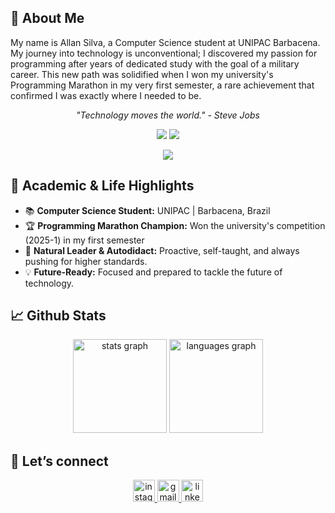 ## 🦾  About Me

My name is Allan Silva, a Computer Science student at UNIPAC Barbacena. My journey into technology is unconventional; I discovered my passion for programming after years of dedicated study with the goal of a military career. This new path was solidified when I won my university's Programming Marathon in my very first semester, a rare achievement that confirmed I was exactly where I needed to be.
<p align="center"><i>"Technology moves the world." - Steve Jobs</i></p>

<p align="center">
  <img src="https://img.shields.io/badge/%F0%9F%8C%8D%20%20Barbacena%2C%20Brazil-222831?style=for-the-badge&logo=homeassistant&logoColor=white" />
  <img src="https://komarev.com/ghpvc/?username=hrsallan&style=for-the-badge&color=222831" />
</p>

<div align="center">
  <img src="https://skillicons.dev/icons?i=python,c,cpp,html,css,git" />
  
</div>

## 🥇 Academic & Life Highlights

- 📚  **Computer Science Student:** UNIPAC | Barbacena, Brazil      
- 🏆  **Programming Marathon Champion:** Won the university's competition (2025-1) in my first semester                                 
-  🧠 **Natural Leader & Autodidact:** Proactive, self-taught, and always pushing for higher standards.
- 💡 **Future-Ready:** Focused and prepared to tackle the future of technology.

## 📈 Github Stats

<div align="center">
  <img src="https://github-readme-stats.vercel.app/api?username=hrsallan&hide_title=false&hide_rank=false&show_icons=true&include_all_commits=true&count_private=true&disable_animations=false&theme=dracula&locale=en&hide_border=false" height="150" alt="stats graph"  />
  <img src="https://github-readme-stats.vercel.app/api/top-langs?username=hrsallan&locale=en&hide_title=false&layout=compact&card_width=320&langs_count=5&theme=dracula&hide_border=false" height="150" alt="languages graph"  />
</div>

## 📲 Let’s connect

<div align="center">
  <a href="https://instagram.com/hrs.allan" target="_blank">
    <img src="https://img.shields.io/static/v1?message=Instagram&logo=instagram&label=&color=E4405F&logoColor=white&labelColor=&style=for-the-badge" height="35" alt="instagram logo"/>
  </a>
  <a href="mailto:hrsallanprogramador@gmail.com">
    <img src="https://img.shields.io/static/v1?message=Gmail&logo=gmail&label=&color=D14836&logoColor=white&labelColor=&style=for-the-badge" height="35" alt="gmail logo"/>
  </a>
  <a href="https://br.linkedin.com/in/allan-silva-a264b134b/" target="_blank">
    <img src="https://img.shields.io/static/v1?message=LinkedIn&logo=linkedin&label=&color=0077B5&logoColor=white&labelColor=&style=for-the-badge" height="35" alt="linkedin logo"/>
  </a>
</div>
